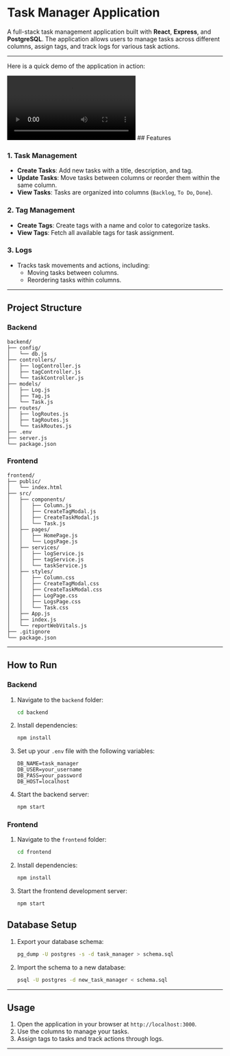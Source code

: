
# Task Manager Application

A full-stack task management application built with **React**, **Express**, and **PostgreSQL**. The application allows users to manage tasks across different columns, assign tags, and track logs for various task actions.

---

Here is a quick demo of the application in action:

<video src="./frontend/public/video/demo.mp4" controls="controls" style="max-width: 100%; height: auto;">
Your browser does not support the video tag.
</video>
## Features

### 1. **Task Management**
   - **Create Tasks**: Add new tasks with a title, description, and tag.
   - **Update Tasks**: Move tasks between columns or reorder them within the same column.
   - **View Tasks**: Tasks are organized into columns (`Backlog`, `To Do`, `Done`).

### 2. **Tag Management**
   - **Create Tags**: Create tags with a name and color to categorize tasks.
   - **View Tags**: Fetch all available tags for task assignment.

### 3. **Logs**
   - Tracks task movements and actions, including:
     - Moving tasks between columns.
     - Reordering tasks within columns.

---

## Project Structure

### Backend
```
backend/
├── config/
│   └── db.js
├── controllers/
│   ├── logController.js
│   ├── tagController.js
│   └── taskController.js
├── models/
│   ├── Log.js
│   ├── Tag.js
│   └── Task.js
├── routes/
│   ├── logRoutes.js
│   ├── tagRoutes.js
│   └── taskRoutes.js
├── .env
├── server.js
└── package.json
```

### Frontend
```
frontend/
├── public/
│   └── index.html
├── src/
│   ├── components/
│   │   ├── Column.js
│   │   ├── CreateTagModal.js
│   │   ├── CreateTaskModal.js
│   │   └── Task.js
│   ├── pages/
│   │   ├── HomePage.js
│   │   └── LogsPage.js
│   ├── services/
│   │   ├── logService.js
│   │   ├── tagService.js
│   │   └── taskService.js
│   ├── styles/
│   │   ├── Column.css
│   │   ├── CreateTagModal.css
│   │   ├── CreateTaskModal.css
│   │   ├── LogPage.css
│   │   ├── LogsPage.css
│   │   └── Task.css
│   ├── App.js
│   ├── index.js
│   └── reportWebVitals.js
├── .gitignore
└── package.json
```

---

## How to Run

### Backend
1. Navigate to the `backend` folder:
   ```bash
   cd backend
   ```
2. Install dependencies:
   ```bash
   npm install
   ```
3. Set up your `.env` file with the following variables:
   ```env
   DB_NAME=task_manager
   DB_USER=your_username
   DB_PASS=your_password
   DB_HOST=localhost
   ```
4. Start the backend server:
   ```bash
   npm start
   ```

### Frontend
1. Navigate to the `frontend` folder:
   ```bash
   cd frontend
   ```
2. Install dependencies:
   ```bash
   npm install
   ```
3. Start the frontend development server:
   ```bash
   npm start
   ```


## Database Setup

1. Export your database schema:
   ```bash
   pg_dump -U postgres -s -d task_manager > schema.sql
   ```

2. Import the schema to a new database:
   ```bash
   psql -U postgres -d new_task_manager < schema.sql
   ```

---

## Usage

1. Open the application in your browser at `http://localhost:3000`.
2. Use the columns to manage your tasks.
3. Assign tags to tasks and track actions through logs.

---


